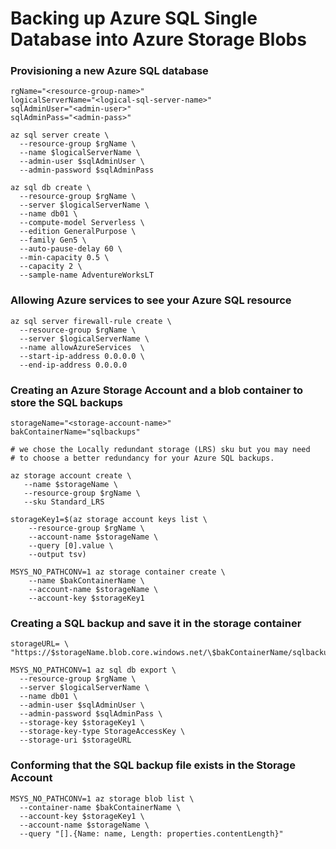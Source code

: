 # Backing up Azure SQL Single Database into Azure Storage Blobs


### Provisioning a new Azure SQL database
```
rgName="<resource-group-name>"
logicalServerName="<logical-sql-server-name>"
sqlAdminUser="<admin-user>"
sqlAdminPass="<admin-pass>"

az sql server create \
  --resource-group $rgName \
  --name $logicalServerName \
  --admin-user $sqlAdminUser \
  --admin-password $sqlAdminPass

az sql db create \
  --resource-group $rgName \
  --server $logicalServerName \
  --name db01 \
  --compute-model Serverless \
  --edition GeneralPurpose \
  --family Gen5 \
  --auto-pause-delay 60 \
  --min-capacity 0.5 \
  --capacity 2 \
  --sample-name AdventureWorksLT
```

### Allowing Azure services to see your Azure SQL resource
```
az sql server firewall-rule create \
  --resource-group $rgName \
  --server $logicalServerName \
  --name allowAzureServices  \
  --start-ip-address 0.0.0.0 \
  --end-ip-address 0.0.0.0
```

### Creating an Azure Storage Account and a blob container to store the SQL backups
```
storageName="<storage-account-name>"
bakContainerName="sqlbackups"

# we chose the Locally redundant storage (LRS) sku but you may need 
# to choose a better redundancy for your Azure SQL backups.

az storage account create \
   --name $storageName \
   --resource-group $rgName \
   --sku Standard_LRS

storageKey1=$(az storage account keys list \
    --resource-group $rgName \
    --account-name $storageName \
    --query [0].value \
    --output tsv)

MSYS_NO_PATHCONV=1 az storage container create \
    --name $bakContainerName \
    --account-name $storageName \
    --account-key $storageKey1
```

### Creating a SQL backup and save it in the storage container
```
storageURL= \
"https://$storageName.blob.core.windows.net/\$bakContainerName/sqlbackup01.bacpac"

MSYS_NO_PATHCONV=1 az sql db export \
  --resource-group $rgName \
  --server $logicalServerName \
  --name db01 \
  --admin-user $sqlAdminUser \
  --admin-password $sqlAdminPass \  
  --storage-key $storageKey1 \
  --storage-key-type StorageAccessKey \
  --storage-uri $storageURL 
```

### Conforming that the SQL backup file exists in the Storage Account
```
MSYS_NO_PATHCONV=1 az storage blob list \
  --container-name $bakContainerName \
  --account-key $storageKey1 \
  --account-name $storageName \
  --query "[].{Name: name, Length: properties.contentLength}"
```